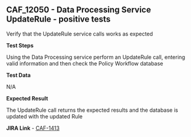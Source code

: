 ## CAF_12050 - Data Processing Service UpdateRule - positive tests ##

Verify that the UpdateRule service calls works as expected

**Test Steps**

Using the Data Processing service perform an UpdateRule call, entering valid information and then check the Policy Workflow database

**Test Data**

N/A

**Expected Result**

The UpdateRule call returns the expected results and the database is updated with the updated Rule

**JIRA Link** - [CAF-1413](https://jira.autonomy.com/browse/CAF-1413)
